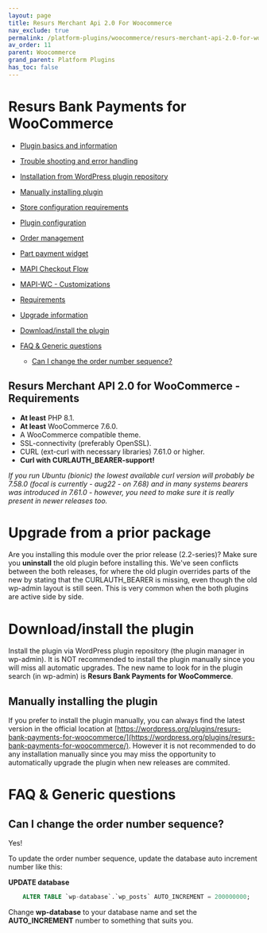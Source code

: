 ```yaml
---
layout: page
title: Resurs Merchant Api 2.0 For Woocommerce
nav_exclude: true
permalink: /platform-plugins/woocommerce/resurs-merchant-api-2.0-for-woocommerce/
av_order: 11
parent: Woocommerce
grand_parent: Platform Plugins
has_toc: false
---
```


# Resurs Bank Payments for WooCommerce

- [Plugin basics and information](/platform-plugins/woocommerce/resurs-merchant-api-2-0-for-woocommerce/plugin-basics-and-information/)
- [Trouble shooting and error
  handling](/platform-plugins/woocommerce/resurs-merchant-api-2-0-for-woocommerce/trouble-shooting-and-error-handling/)
- [Installation from WordPress plugin
  repository](/platform-plugins/woocommerce/resurs-merchant-api-2-0-for-woocommerce/installation-from-wordpress-plugin-repository/)
- [Manually installing plugin](/platform-plugins/woocommerce/resurs-merchant-api-2-0-for-woocommerce/manually-installing-plugin/)
- [Store configuration requirements](/platform-plugins/woocommerce/resurs-merchant-api-2-0-for-woocommerce/store-configuration-requirements/)
- [Plugin configuration](/platform-plugins/woocommerce/resurs-merchant-api-2-0-for-woocommerce/plugin-configuration/)
- [Order management](/platform-plugins/woocommerce/resurs-merchant-api-2-0-for-woocommerce/order-management/)
- [Part payment widget](/platform-plugins/woocommerce/resurs-merchant-api-2-0-for-woocommerce/part-payment-widget/)
- [MAPI Checkout Flow](/platform-plugins/woocommerce/resurs-merchant-api-2-0-for-woocommerce/mapi-checkout-flow/)
- [MAPI-WC - Customizations](/platform-plugins/woocommerce/resurs-merchant-api-2-0-for-woocommerce/mapi-wc---customizations/)

- [Requirements](#requirements)
- [Upgrade
  information](#upgrade-information)
- [Download/install the
  plugin](#downloadinstall-the-plugin)
- [FAQ & Generic
  questions](#faq--generic-questions)
    - [Can I change the order number
      sequence?](#can-i-change-the-order-number-sequence)

## Resurs Merchant API 2.0 for WooCommerce - Requirements

- **At least** PHP 8.1.
- **At least** WooCommerce 7.6.0.
- A WooCommerce compatible theme.
- SSL-connectivity (preferably OpenSSL).
- CURL (ext-curl with necessary libraries) 7.61.0 or higher.
- **Curl with CURLAUTH_BEARER-support!**

*If you run Ubuntu (bionic) the lowest available curl version will
probably be 7.58.0 (focal is currently - aug22 - on 7.68) and in many
systems bearers was introduced in 7.61.0 - however, you need to make
sure it is really present in newer releases too.*

# Upgrade from a prior package

Are you installing this module over the prior release (2.2-series)? Make
sure you **uninstall** the old plugin before installing this. We've seen
conflicts between the both releases, for where the old plugin overrides
parts of the new by stating that the CURLAUTH_BEARER is missing, even
though the old wp-admin layout is still seen. This is very common when
the both plugins are active side by side.

# Download/install the plugin

Install the plugin via WordPress plugin repository (the plugin manager
in wp-admin). It is NOT recommended to install the plugin manually since
you will miss all automatic upgrades. The new name to look for in the
plugin search (in wp-admin) is **Resurs Bank Payments for
WooCommerce**.

## Manually installing the plugin

If you prefer to install the plugin manually, you can always find the latest version in the official location at
[https://wordpress.org/plugins/resurs-bank-payments-for-woocommerce/](https://wordpress.org/plugins/resurs-bank-payments-for-woocommerce/).
However it is not recommended to do any installation manually since you may miss the opportunity to automatically
upgrade the plugin when new releases are commited.

# FAQ & Generic questions

## Can I change the order number sequence?

Yes!

To update the order number sequence, update the database auto increment
number like this:

**UPDATE database**

```sql
    ALTER TABLE `wp-database`.`wp_posts` AUTO_INCREMENT = 200000000;
```

Change **wp-database** to your database name and set the
**AUTO_INCREMENT** number to something that suits you.
